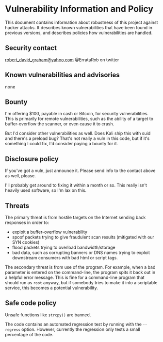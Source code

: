 # Vulnerability Information and Policy

This document contains information about robustness of this project against
hacker attacks. It describes known vulnerabilities that have been found
in previous versions, and describes policies how vulnerabilities are handled.

## Security contact

robert_david_graham@yahoo.com
@ErrataRob on twitter


## Known vulnerabilities and advisories

none

## Bounty

I'm offering $100, payable in cash or Bitcoin, for security vulnerabilities.
This is primarily for remote vulnerabilities, such as the ability of a target
to buffer-overflow the scanner, or even cause it to crash.

But I'd consider other vulnerabilities as well. Does Kali ship this with suid
and there's a preload bug? That's not really a vuln in this code, but if it's 
something I could fix, I'd consider paying a bounty for it.


## Disclosure policy

If you've got a vuln, just announce it. Please send info to the contact above
as well, please.

I'll probably get around to fixing it within a month or so. This really isn't
heavily used software, so I'm lax on this.

## Threats

The primary threat is from hostile targets on the Internet sending back
responses in order to:
* exploit a buffer-overflow vulnerability
* spoof packets trying to give fraudulent scan results (mitigated with our
  SYN cookies)
* flood packets trying to overload bandwidth/storage
* bad data, such as corrupting banners or DNS names trying to exploit
  downstream consumers with bad html or script tags.

The secondary threat is from use of the program. For example, when a bad
parameter is entered on the command-line, the program spits it back out
in a helpful error message. This is fine for a command-line program that
should run as `root` anyway, but if somebody tries to make it into a 
scriptable service, this becomes a potential vulnerability.

## Safe code policy

Unsafe functions like `strcpy()` are banned.

The code contains an automated regression test by running with the 
`--regress` option. However, currently the regression only tests
a small percentage of the code.










